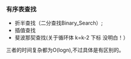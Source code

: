 ### 有序表查找

* 折半查找（二分查找Binary_Search）;
* 插值查找
* 斐波那契查找(关于循环体 k=k-2 下标  没明白！）


三者的时间复杂都为O(logn),不过具体是有区别的。
